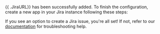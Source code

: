 {{ .JiraURL}} has been successfully added. To finish the configuration, create a new app in your Jira instance following these steps:

If you see an option to create a Jira issue, you're all set! If not, refer to our [documentation](https://mattermost.gitbook.io/plugin-jira) for troubleshooting help.
